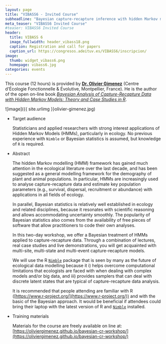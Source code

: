 ```yaml
---
layout: page
title: "VIBASS6 - Invited Course"
subheadline: "Bayesian capture-recapture inference with hidden Markov models"
meta_teaser: "VIBASS6 Invited Course"
#teaser: VIBASS6 Invited Course
header:
  title: VIBASS 6
  image_fullwidth: header_vibass18.png
  caption: Registration and call for papers
  caption_url: https://congresos.adeituv.es/VIBASS6/inscripcion/
image:
  thumb: widget_vibass6.png
  homepage: vibass6.jpg
categories: events
---
```


<!--[Nimble](https://r-nimble.org/)-->

This course (12 hours) is provided by [__Dr. Olivier Gimenez__](https://oliviergimenez.github.io/) (Centre d'Écologie Fonctionnelle & Évolutive, Montpellier, France). He is the author of the open on-line book [_Bayesian Analysis of Capture-Recapture Data with Hidden Markov Models: Theory and Case Studies in R_](https://oliviergimenez.github.io/banana-book/).

![image]({{ site.urlimg }}olivier-gimenez.jpg)

- Target audience

    Statisticians and applied researchers with strong interest applications of Hidden Markov Models (HMMs), particularly in ecology. No previous experience with `Nimble` or Bayesian statistics is assumed, but knowledge of `R` is required.

- Abstract

    The hidden Markov modelling (HMM) framework has gained much attention in the ecological literature over the last decade, and has been suggested as a general modelling framework for the demography of plant and animal populations. In particular, HMMs are increasingly used to analyse capture-recapture data and estimate key population parameters (e.g., survival, dispersal, recruitment or abundance) with applications in all fields of ecology.

    In parallel, Bayesian statistics is relatively well established in ecology and related disciplines, because it resonates with scientific reasoning and allows accommodating uncertainty smoothly. The popularity of Bayesian statistics also comes from the availability of free pieces of software that allow practitioners to code their own analyses.

    In this two-day workshop, we offer a Bayesian treatment of HMMs applied to capture-recapture data. Through a combination of lectures, real case studies and live demonstrations, you will get acquainted with multi-site, multi-state and multi-event capture-recapture models.

    We will use the R [`Nimble`](https://r-nimble.org/download) package that is seen by many as the future of ecological data modelling because it i) helps overcome computational limitations that ecologists are faced with when dealing with complex models and/or big data, and iii) provides samplers that can deal with discrete latent states that are typical of capture-recapture data analysis.

    It is recommended that people attending are familiar with R ([https://www.r-project.org/](https://www.r-project.org/)) and with the basic of the Bayesian approach.
    It would be beneficial if attendees could bring their laptop with the latest version of R and [`Nimble`](https://r-nimble.org/download) installed.  

- Training materials

	Materials for the course are freely available on line at:
	[https://oliviergimenez.github.io/bayesian-cr-workshop/](https://oliviergimenez.github.io/bayesian-cr-workshop/)
    
